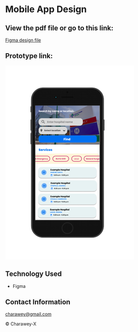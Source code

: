 # Mobile App Design

## View the pdf file or go to this link:

[Figma design file](https://www.figma.com/file/ttQ6xSWXu21AxkyIoQZB64/Global-Hospitals-Mobile-App?node-id=0%3A1&t=5bquf5r2JJ5ehS43-1)


## Prototype link:


[![](screenshot.png)](https://www.figma.com/proto/ttQ6xSWXu21AxkyIoQZB64/Global-Hospitals-Mobile-App?node-id=7-2&scaling=scale-down&page-id=0%3A1&starting-point-node-id=7%3A2)


## Technology Used
- Figma


## Contact Information

<a href="mailto:charawey@gmail.com">charawey@gmail.com</a>



© Charawey-X
